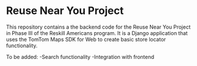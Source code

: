 # Reuse Near You Project

This repository contains a the backend code for the Reuse Near You Project in Phase III of the Reskill Americans program. It is a Django application that uses the TomTom Maps SDK for Web to create basic store locator functionality.

To be added:
-Search functionality
-Integration with frontend
